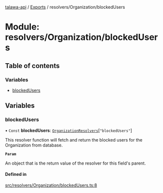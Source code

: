[talawa-api](../README.md) / [Exports](../modules.md) / resolvers/Organization/blockedUsers

# Module: resolvers/Organization/blockedUsers

## Table of contents

### Variables

- [blockedUsers](resolvers_Organization_blockedUsers.md#blockedusers)

## Variables

### blockedUsers

• `Const` **blockedUsers**: [`OrganizationResolvers`](types_generatedGraphQLTypes.md#organizationresolvers)[``"blockedUsers"``]

This resolver function will fetch and return the blocked users for the Organization from database.

**`Param`**

An object that is the return value of the resolver for this field's parent.

#### Defined in

[src/resolvers/Organization/blockedUsers.ts:8](https://github.com/PalisadoesFoundation/talawa-api/blob/e66e731/src/resolvers/Organization/blockedUsers.ts#L8)
